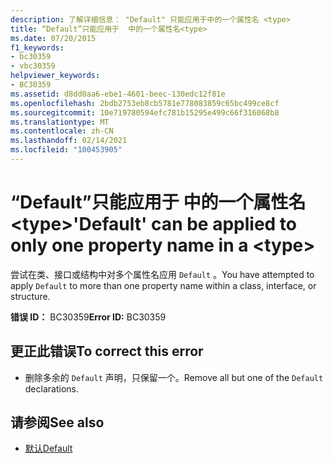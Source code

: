 ```yaml
---
description: 了解详细信息： "Default" 只能应用于中的一个属性名 <type>
title: “Default”只能应用于  中的一个属性名<type>
ms.date: 07/20/2015
f1_keywords:
- bc30359
- vbc30359
helpviewer_keywords:
- BC30359
ms.assetid: d8dd0aa6-ebe1-4601-beec-130edc12f81e
ms.openlocfilehash: 2bdb2753eb8cb5781e778083859c65bc499ce8cf
ms.sourcegitcommit: 10e719780594efc781b15295e499c66f316068b8
ms.translationtype: MT
ms.contentlocale: zh-CN
ms.lasthandoff: 02/14/2021
ms.locfileid: "100453905"
---
```

# <a name="default-can-be-applied-to-only-one-property-name-in-a-type"></a><span data-ttu-id="8a698-103">“Default”只能应用于  中的一个属性名\<type></span><span class="sxs-lookup"><span data-stu-id="8a698-103">'Default' can be applied to only one property name in a \<type></span></span>

<span data-ttu-id="8a698-104">尝试在类、接口或结构中对多个属性名应用 `Default` 。</span><span class="sxs-lookup"><span data-stu-id="8a698-104">You have attempted to apply `Default` to more than one property name within a class, interface, or structure.</span></span>  
  
 <span data-ttu-id="8a698-105">**错误 ID：** BC30359</span><span class="sxs-lookup"><span data-stu-id="8a698-105">**Error ID:** BC30359</span></span>  
  
## <a name="to-correct-this-error"></a><span data-ttu-id="8a698-106">更正此错误</span><span class="sxs-lookup"><span data-stu-id="8a698-106">To correct this error</span></span>  
  
- <span data-ttu-id="8a698-107">删除多余的 `Default` 声明，只保留一个。</span><span class="sxs-lookup"><span data-stu-id="8a698-107">Remove all but one of the `Default` declarations.</span></span>  
  
## <a name="see-also"></a><span data-ttu-id="8a698-108">请参阅</span><span class="sxs-lookup"><span data-stu-id="8a698-108">See also</span></span>

- [<span data-ttu-id="8a698-109">默认</span><span class="sxs-lookup"><span data-stu-id="8a698-109">Default</span></span>](../language-reference/modifiers/default.md)
